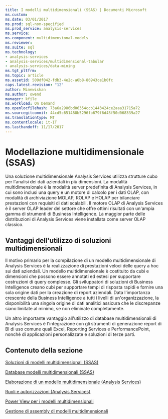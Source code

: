 ```yaml
---
title: I modelli multidimensionali (SSAS) | Documenti Microsoft
ms.custom: 
ms.date: 03/01/2017
ms.prod: sql-non-specified
ms.prod_service: analysis-services
ms.service: 
ms.component: multidimensional-models
ms.reviewer: 
ms.suite: sql
ms.technology:
- analysis-services
- analysis-services/multidimensional-tabular
- analysis-services/data-mining
ms.tgt_pltfrm: 
ms.topic: article
ms.assetid: 509df042-fdb3-4e2c-a6b8-86943ce1b0fc
caps.latest.revision: "12"
author: Minewiskan
ms.author: owend
manager: kfile
ms.workload: On Demand
ms.openlocfilehash: 73a6a2986bd06354ccb1443424ce2aaa31715a72
ms.sourcegitcommit: 44cd5c651488b5296fb679f6d43f50d068339a27
ms.translationtype: MT
ms.contentlocale: it-IT
ms.lasthandoff: 11/17/2017
---
```

# <a name="multidimensional-modeling-ssas"></a>Modellazione multidimensionale (SSAS)
  Una soluzione multidimensionale Analysis Services utilizza strutture cubo per l'analisi dei dati aziendali in più dimensioni. La modalità multidimensionale è la modalità server predefinita di Analysis Services, in cui sono inclusi una query e un motore di calcolo per i dati OLAP, con modalità di archiviazione MOLAP, ROLAP e HOLAP per bilanciare prestazioni con requisiti di dati scalabili. Il motore OLAP di Analysis Services è il server OLAP leader del settore che offre ottimi risultati con un'ampia gamma di strumenti di Business Intelligence. La maggior parte delle distribuzioni di Analysis Services viene installata come server OLAP classico.  
  
## <a name="benefits-of-using-multidimensional-solutions"></a>Vantaggi dell'utilizzo di soluzioni multidimensionali  
 Il motivo primario per la compilazione di un modello multidimensionale di Analysis Services è la realizzazione di prestazioni veloci delle query a hoc sui dati aziendali. Un modello multidimensionale è costituito da cubi e dimensioni che possono essere annotati ed estesi per supportare costruzioni di query complesse. Gli sviluppatori di soluzioni di Business Intelligence creano cubi per supportare tempi di risposta rapidi e fornire una sola origine dati per la creazione di report aziendali. Data l'importanza crescente della Business Intelligence a tutti i livelli di un'organizzazione, la disponibilità una singola origine di dati analitici assicura che le discrepanze siano limitate al minimo, se non eliminate completamente.  
  
 Un altro importante vantaggio all'utilizzo di database multidimensionali di Analysis Services è l'integrazione con gli strumenti di generazione report di BI di uso comune quali Excel, Reporting Services e PerformancePoint, nonché di applicazioni personalizzate e soluzioni di terze parti.  
  
## <a name="in-this-section"></a>Contenuto della sezione  
 [Soluzioni di modelli multidimensionali &#40;SSAS&#41;](../../analysis-services/multidimensional-models/multidimensional-model-solutions-ssas.md)  
  
 [Database modelli multidimensionali &#40;SSAS&#41;](../../analysis-services/multidimensional-models/multidimensional-model-databases-ssas.md)  
  
 [Elaborazione di un modello multidimensionale &#40;Analysis Services&#41;](../../analysis-services/multidimensional-models/processing-a-multidimensional-model-analysis-services.md)  
  
 [Ruoli e autorizzazioni &#40;Analysis Services&#41;](../../analysis-services/multidimensional-models/roles-and-permissions-analysis-services.md)  
  
 [Power View per i modelli multidimensionali](../../analysis-services/multidimensional-models/power-view-for-multidimensional-models.md)  
  
 [Gestione di assembly di modelli multidimensionali](../../analysis-services/multidimensional-models/multidimensional-model-assemblies-management.md)  
  
  
